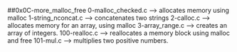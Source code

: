 ##0x0C-more_malloc_free
0-malloc_checked.c --> allocates memory using malloc
1-string_nconcat.c --> concatenates two strings
2-calloc.c --> allocates memory for an array, using malloc
3-array_range.c --> creates an array of integers.
100-realloc.c --> reallocates a memory block using malloc and free
101-mul.c --> multiplies two positive numbers.
